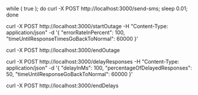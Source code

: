 while ( true ); do curl -X POST http://localhost:3000/send-sms; sleep 0.01; done

curl -X POST http://localhost:3000/startOutage -H "Content-Type: application/json" -d '{ "errorRateInPercent": 100, "timeUntilResponseTimesGoBackToNormal": 60000 }'

curl -X POST http://localhost:3000/endOutage

curl -X POST http://localhost:3000/delayResponses -H "Content-Type: application/json" -d '{ "delayInMs": 100, "percentageOfDelayedResponses": 50, "timeUntilResponseGoBackToNormal": 60000 }'

curl -X POST http://localhost:3000/endDelays
